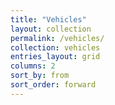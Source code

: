 ```yaml
---
title: "Vehicles"
layout: collection
permalink: /vehicles/
collection: vehicles
entries_layout: grid
columns: 2
sort_by: from
sort_order: forward
---
```

